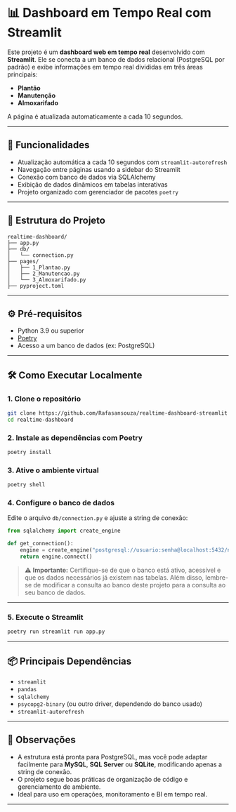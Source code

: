 # 📊 Dashboard em Tempo Real com Streamlit

Este projeto é um **dashboard web em tempo real** desenvolvido com **Streamlit**. Ele se conecta a um banco de dados relacional (PostgreSQL por padrão) e exibe informações em tempo real divididas em três áreas principais:

- **Plantão**
- **Manutenção**
- **Almoxarifado**

A página é atualizada automaticamente a cada 10 segundos.

---

## 🚀 Funcionalidades

- Atualização automática a cada 10 segundos com `streamlit-autorefresh`
- Navegação entre páginas usando a sidebar do Streamlit
- Conexão com banco de dados via SQLAlchemy
- Exibição de dados dinâmicos em tabelas interativas
- Projeto organizado com gerenciador de pacotes `poetry`

---

## 🧱 Estrutura do Projeto

```
realtime-dashboard/
├── app.py
├── db/
│   └── connection.py
├── pages/
│   ├── 1_Plantao.py
│   ├── 2_Manutencao.py
│   └── 3_Almoxarifado.py
├── pyproject.toml
```

---

## ⚙️ Pré-requisitos

- Python 3.9 ou superior
- [Poetry](https://python-poetry.org/docs/#installation)
- Acesso a um banco de dados (ex: PostgreSQL)

---

## 🛠️ Como Executar Localmente

### 1. Clone o repositório

```bash
git clone https://github.com/Rafasansouza/realtime-dashboard-streamlit
cd realtime-dashboard
```

### 2. Instale as dependências com Poetry

```bash
poetry install
```

### 3. Ative o ambiente virtual

```bash
poetry shell
```

### 4. Configure o banco de dados

Edite o arquivo `db/connection.py` e ajuste a string de conexão:

```python
from sqlalchemy import create_engine

def get_connection():
    engine = create_engine("postgresql://usuario:senha@localhost:5432/nomedobanco")
    return engine.connect()
```

> ⚠️ **Importante:** Certifique-se de que o banco está ativo, acessível e que os dados necessários já existem nas tabelas. Além disso, lembre-se de modificar a consulta ao banco deste projeto para a consulta ao seu banco de dados.

---

### 5. Execute o Streamlit

```bash
poetry run streamlit run app.py
```

---

## 📦 Principais Dependências

- `streamlit`
- `pandas`
- `sqlalchemy`
- `psycopg2-binary` (ou outro driver, dependendo do banco usado)
- `streamlit-autorefresh`

---

## 📌 Observações

- A estrutura está pronta para PostgreSQL, mas você pode adaptar facilmente para **MySQL**, **SQL Server** ou **SQLite**, modificando apenas a string de conexão.
- O projeto segue boas práticas de organização de código e gerenciamento de ambiente.
- Ideal para uso em operações, monitoramento e BI em tempo real.

---
